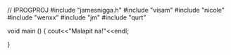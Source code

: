 // IPROGPROJ
#include "jamesnigga.h"
#include "visam"
#include "nicole"
#include "wenxx"
#include "jm"
#include "qurt"

void main () {
  cout<<"Malapit na!"<<endl;

}
